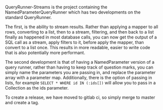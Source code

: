 QueryRunner-Streams is the project containing the NamedParameterQueryRunner which has two developments on the standard QueryRunner.

The first, is the ability to stream results. Rather than applying a mapper to all rows, converting to a list, then to a stream, filtering, and then back to a list finally as happened in most database calls, you can now get the output of a SQL call as a stream, apply filters to it, before apply the mapper, than convert to a list once.
This results in more readable, easier to write code that is also potentially more performant.

The second development is that of having a NamedParameter version of a query runner, rather than having to keep track of question marks, you can simply name the parameters you are passing in, and replace the parameter array with a parameter map.
Additionally, there is the option of passing in lists, for example `SELECT * WHERE id IN (:ids[])` will allow you to pass in a Collection as the ids parameter.

To create a release, we have moved to gitlab ci, so simply merge to master and create a tag.